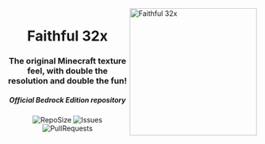 <img src="https://github.com/Faithful-Resource-Pack/Branding/blob/main/logos/transparent/512/f32_logo.png?raw=true" alt="Faithful 32x" align="right" height="256px">
<div align="center">
  <h1>Faithful 32x</h1>
  <h3>The original Minecraft texture feel, with double the resolution and double the fun!</h3>
  <h5><i>Official Bedrock Edition repository</i></h5>

![RepoSize](https://img.shields.io/github/repo-size/Compliance-Resource-Pack/Compliance-Bedrock-32x)
![Issues](https://img.shields.io/github/issues/Compliance-Resource-Pack/Compliance-Bedrock-32x)
![PullRequests](https://img.shields.io/github/issues-pr/Compliance-Resource-Pack/Compliance-Bedrock-32x)
</div>
